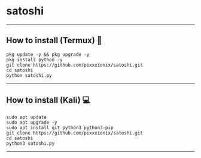 # **satoshi**
_____
## How to install (Termux) :iphone:
```
pkg update -y && pkg upgrade -y
pkg install python -y
git clone https://github.com/pixxxionix/satoshi.git
cd satoshi
python satoshi.py
```
____
## How to install (Kali) :computer:
```
sudo apt update
sudo apt upgrade -y
sudo apt install git python3 python3-pip
git clone https://github.com/pixxxionix/satoshi.git
cd satoshi
python3 satoshi.py
```
____
